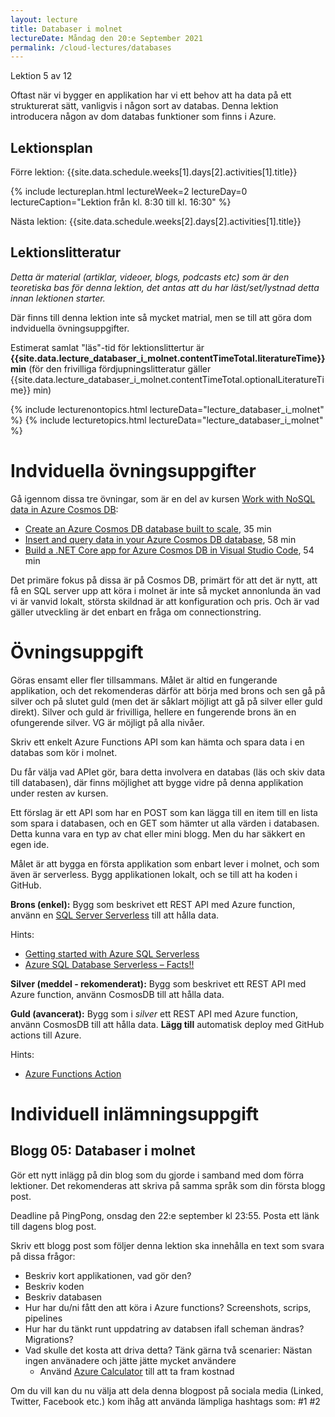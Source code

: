 ```yaml
---
layout: lecture
title: Databaser i molnet
lectureDate: Måndag den 20:e September 2021
permalink: /cloud-lectures/databases
---
```


Lektion 5 av 12

Oftast när vi bygger en applikation har vi ett behov att ha data på ett strukturerat sätt, vanligvis i någon sort av databas. Denna lektion introducera någon av dom databas funktioner som finns i Azure.

## Lektionsplan

Förre lektion: {{site.data.schedule.weeks[1].days[2].activities[1].title}}

{% include lectureplan.html lectureWeek=2 lectureDay=0 lectureCaption="Lektion från kl. 8:30 till kl. 16:30" %}

Nästa lektion: {{site.data.schedule.weeks[2].days[2].activities[1].title}}

## Lektionslitteratur
*Detta är material (artiklar, videoer, blogs, podcasts etc) som är den teoretiska bas för denna lektion, det antas att du har läst/set/lystnad detta innan lektionen starter.*

Där finns till denna lektion inte så mycket matrial, men se till att göra dom indviduella övningsuppgifter.

Estimerat samlat "läs"-tid för lektionslittertur är **{{site.data.lecture_databaser_i_molnet.contentTimeTotal.literatureTime}} min** (för den frivilliga fördjupningslitteratur gäller {{site.data.lecture_databaser_i_molnet.contentTimeTotal.optionalLiteratureTime}} min)

{% include lecturenontopics.html lectureData="lecture_databaser_i_molnet" %}
{% include lecturetopics.html lectureData="lecture_databaser_i_molnet" %}

# Indviduella övningsuppgifter

Gå igennom dissa tre övningar, som är en del av kursen [Work with NoSQL data in Azure Cosmos DB](https://docs.microsoft.com/en-us/learn/paths/work-with-nosql-data-in-azure-cosmos-db/):
* [Create an Azure Cosmos DB database built to scale](https://docs.microsoft.com/en-us/learn/modules/create-cosmos-db-for-scale/), 35 min
* [Insert and query data in your Azure Cosmos DB database](https://docs.microsoft.com/en-us/learn/modules/access-data-with-cosmos-db-and-sql-api/), 58 min
* [Build a .NET Core app for Azure Cosmos DB in Visual Studio Code](https://docs.microsoft.com/en-us/learn/modules/build-cosmos-db-app-with-vscode/), 54 min

Det primäre fokus på dissa är på Cosmos DB, primärt för att det är nytt, att få en SQL server upp att köra i molnet är inte så mycket annonlunda än vad vi är vanvid lokalt, största skildnad är att konfiguration och pris. Och är vad gäller utveckling är det enbart en fråga om connectionstring.

# Övningsuppgift

Göras ensamt eller fler tillsammans. Målet är altid en fungerande applikation, och det rekomenderas därför att börja med brons och sen gå på silver och på slutet guld (men det är såklart möjligt att gå på silver eller guld direkt). Silver och guld är frivilliga, hellere en fungerende brons än en ofungerende silver. VG är möjligt på alla nivåer.

Skriv ett enkelt Azure Functions API som kan hämta och spara data i en databas som kör i molnet.

Du får välja vad APIet gör, bara detta involvera en databas (läs och skiv data till databasen), där finns möjlighet att bygge vidre på denna applikation under resten av kursen.

Ett förslag är ett API som har en POST som kan lägga till en item till en lista som spara i databasen, och en GET som hämter ut alla värden i databasen. Detta kunna vara en typ av chat eller mini blogg. Men du har säkkert en egen ide.

Målet är att bygga en första applikation som enbart lever i molnet, och som även är serverless. Bygg applikationen lokalt, och se till att ha koden i GitHub.

**Brons (enkel):**
Bygg som beskrivet ett REST API med Azure function, använn en [SQL Server Serverless](https://docs.microsoft.com/en-us/azure/azure-sql/database/serverless-tier-overview) till att hålla data.

Hints:
* [Getting started with Azure SQL Serverless](https://laptrinhx.com/getting-started-with-azure-sql-serverless-2968233992/)
* [Azure SQL Database Serverless – Facts!!](https://sqlworldwide.com/azure-sql-database-serverless-facts/)

**Silver (meddel - rekomenderat):**
Bygg som beskrivet ett REST API med Azure function, använn CosmosDB till att hålla data.

**Guld (avancerat):**
Bygg som i *silver* ett REST API med Azure function, använn CosmosDB till att hålla data. **Lägg till** automatisk deploy med GitHub actions till Azure.

Hints:
* [Azure Functions Action](https://github.com/marketplace/actions/azure-functions-action)

# Individuell inlämningsuppgift
## Blogg 05: Databaser i molnet

Gör ett nytt inlägg på din blog som du gjorde i samband med dom förra lektioner. Det rekomenderas att skriva på samma språk som din första blogg post.

Deadline på PingPong, onsdag den 22:e september kl 23:55. Posta ett länk till dagens blog post.

Skriv ett blogg post som följer denna lektion ska innehålla en text som svara på dissa frågor:
* Beskriv kort applikationen, vad gör den?
* Beskriv koden
* Beskriv databasen
* Hur har du/ni fått den att köra i Azure functions? Screenshots, scrips, pipelines
* Hur har du tänkt runt uppdatring av databsen ifall scheman ändras? Migrations?
* Vad skulle det kosta att driva detta? Tänk gärna två scenarier: Nästan ingen använadere och jätte jätte mycket användere
    * Använd [Azure Calculator](https://azure.microsoft.com/en-us/pricing/calculator/) till att ta fram kostnad

Om du vill kan du nu välja att dela denna blogpost på sociala media (Linked, Twitter, Facebook etc.) kom ihåg att använda lämpliga hashtags som: #1 #2